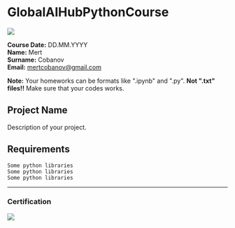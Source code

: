 # GlobalAIHubPythonCourse
![](/img/logo.png)

**Course Date:** DD.MM.YYYY  
**Name:** Mert  
**Surname:** Cobanov  
**Email:** mertcobanov@gmail.com  

**Note:** Your homeworks can be formats like ".ipynb" and ".py". **Not ".txt" files!!** Make sure that your codes works.  

## Project Name
Description of your project.

## Requirements
```
Some python libraries
Some python libraries
Some python libraries
```
---

### Certification
![](img/certificate_ex.png)
